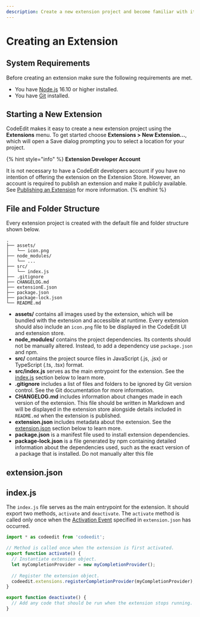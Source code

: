 ```yaml
---
description: Create a new extension project and become familiar with its structure.
---
```


# Creating an Extension

## System Requirements

Before creating an extension make sure the following requirements are met.

* You have [Node.js](https://nodejs.org/en/) 16.10 or higher installed.
* You have [Git](https://git-scm.com) installed.

## Starting a New Extension

CodeEdit makes it easy to create a new extension project using the **Extensions** menu. To get started choose **Extensions > New Extension…**, which will open a Save dialog prompting you to select a location for your project.

{% hint style="info" %}
**Extension Developer Account**

It is not necessary to have a CodeEdit developers account if you have no intention of offering the extension on the Extension Store. However, an account is required to publish an extension and make it publicly available. See [Publishing an Extension](publishing-an-extension.md) for more information.
{% endhint %}

## File and Folder Structure

Every extension project is created with the default file and folder structure shown below.

```
.
├── assets/
│   └── icon.png
├── node_modules/
│   └── ... 
├── src/
│   └── index.js
├── .gitignore
├── CHANGELOG.md
├── extensionE.json
├── package.json
├── package-lock.json
└── README.md
```

* **assets/** contains all images used by the extension, which will be bundled with the extension and accessible at runtime. Every extension should also include an `icon.png` file to be displayed in the CodeEdit UI and extension store.
* **node\_modules/** contains the project dependencies. Its contents should not be manually altered. Instead, to add a dependency use `package.json` and npm.
* **src/** contains the project source files in JavaScript (.js, .jsx) or TypeScript (.ts, .tsx) format.&#x20;
* **src/index.js** serves as the main entrypoint for the extension. See the [index.js](creating-an-extension.md#extension-entrypoint) section below to learn more.
* **.gitignore** includes a list of files and folders to be ignored by Git version control. See the Git documentation for more information.
* **CHANGELOG.md** includes information about changes made in each version of the extension. This file should be written in Markdown and will be displayed in the extension store alongside details included in `README.md` when the extension is published.
* **extension.json** includes metadata about the extension. See the [extension.json](creating-an-extension.md#manifest-file) section below to learn more.
* **package.json** is a manifest file used to install extension dependencies.
* **package-lock.json** is a file generated by npm containing detailed information about the dependencies used, such as the exact version of a package that is installed. Do not manually alter this file

## extension.json

## index.js

The `index.js` file serves as the main entrypoint for the extension. It should export two methods, `activate` and `deactivate`. The `activate` method is called only once when the [Activation Event](../activation-events.md) specified in `extension.json` has occurred.

```javascript
import * as codeedit from 'codeedit';

// Method is called once when the extension is first activated.
export function activate() {
  // Instantiate extension object.
  let myCompletionProvider = new myCompletionProvider();
  
  // Register the extension object.
  codeedit.extensions.registerCompletionProvider(myCompletionProvider);
}

export function deactivate() {
  // Add any code that should be run when the extension stops running.
}
```
